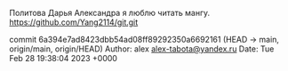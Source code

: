 Политова Дарья Александра
я люблю читать мангу.
https://github.com/Yang2114/git.git 

commit 6a394e7ad8423dbb54ad08ff89292350a6692161 (HEAD -> main, origin/main, origin/HEAD)
Author: alex <alex-tabota@yandex.ru>
Date:   Tue Feb 28 19:38:04 2023 +0000
